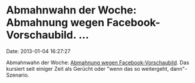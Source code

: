 Abmahnwahn der Woche: Abmahnung wegen Facebook-Vorschaubild. \...
=================================================================

Date: 2013-01-04 16:27:27

Abmahnwahn der Woche: [Abmahnung wegen
Facebook-Vorschaubild](http://www.stern.de/digital/online/abmahnung-wegen-facebook-vorschaubild-grosser-streit-um-kleine-bildchen-1949957.html).
Das kursiert seit einiger Zeit als Gerücht oder \"wenn das so
weitergeht, dann\"-Szenario.
